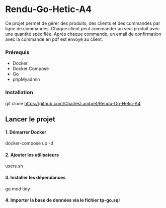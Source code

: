 # Rendu-Go-Hetic-A4
Ce projet permet de gérer des produits, des clients et des commandes par ligne de commandes. Chaque client peut commander un seul produit avec une quantité spécifiée. Après chaque commande, un email de confirmation avec la commande en pdf est envoyé au client.

### Prérequis
-   Docker
-   Docker Compose
-   Go 
-   phpMyadmin

### Installation

git clone https://github.com/CharlesLambret/Rendu-Go-Hetic-A4

## Lancer le projet 

#### 1. Démarrer Docker 
docker-compose up -d

#### 2. Ajouter les utilisateurs
users.sh

#### 3. Installer les dépendances
go mod tidy

#### 4. Importer la base de données via le fichier tp-go.sql